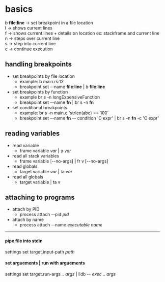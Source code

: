 # basics
b **file**\:**line** -> set breakpoint in a file location \
l -> shows current lines \
f -> shows current lines + details on location ex: stackframe and current line \
n -> steps over current line \
s -> step into current line \
c -> continue execution

## handling breakpoints
* set breakpoints by file location
  - example: b main.rs:12
  - breakpoint set --name **file**\:**line** | b **file**\:**line**
* set breakpoints by function
  - example br s -n longExpensiveFunction
  - breakpoint set --name **fn** | br s -n **fn**
* set conditional breakpoints
  - example: br s -n main.c 'strlen(abc) == 100'
  - breakpoint set --name **fn** -- condition 'C expr' | br s -n **fn** -c 'C expr'

## reading variables
* read variable
  - frame variable *var* | p *var*
* read all stack variables
  - frame variable [--no-args] | fr v [--no-args]
* read globals
  - target variable *var* | ta *var*
* read all globals
  - target variable | ta v

## attaching to programs
* attach by PID 
  - process attach --pid *pid*
* attach by name
  - process attach --name *executable name*

________________

#### pipe file into stdin 
settings set target.input-path *path*

#### set arguements | run with arguements
settings set target.run-args *.. args* | lldb -- *exec* *.. args*
